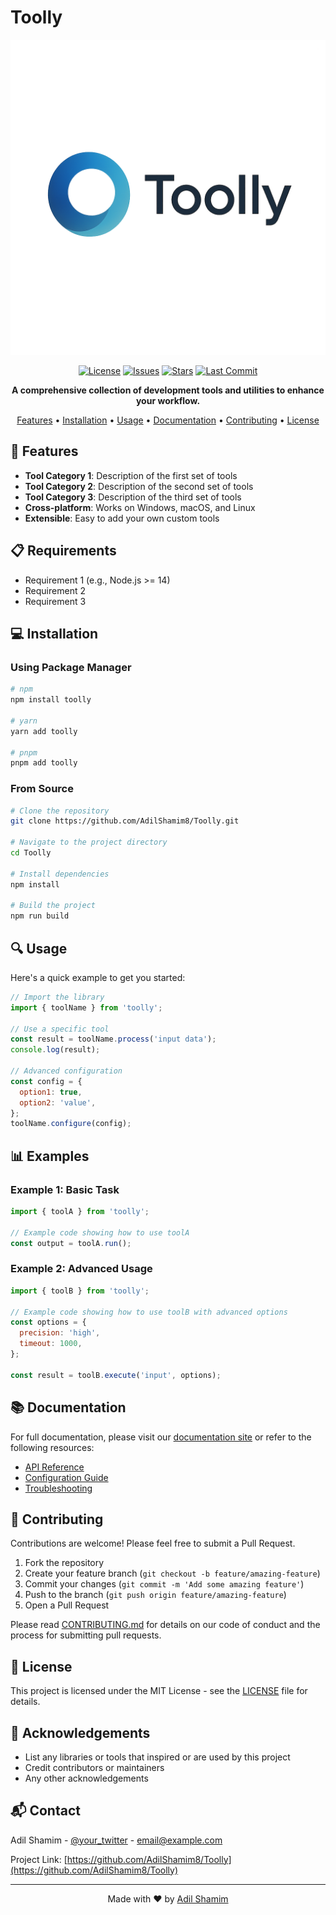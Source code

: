# Toolly

<div align="center">

![Toolly Logo](https://github.com/AdilShamim8/Toolly/blob/main/logo/Toolly.jpg)

[![License](https://img.shields.io/github/license/AdilShamim8/Toolly)](https://github.com/AdilShamim8/Toolly/blob/main/LICENSE)
[![Issues](https://img.shields.io/github/issues/AdilShamim8/Toolly)](https://github.com/AdilShamim8/Toolly/issues)
[![Stars](https://img.shields.io/github/stars/AdilShamim8/Toolly)](https://github.com/AdilShamim8/Toolly/stargazers)
[![Last Commit](https://img.shields.io/github/last-commit/AdilShamim8/Toolly)](https://github.com/AdilShamim8/Toolly/commits/main)

**A comprehensive collection of development tools and utilities to enhance your workflow.**

[Features](#features) • [Installation](#installation) • [Usage](#usage) • [Documentation](#documentation) • [Contributing](#contributing) • [License](#license)

</div>

## 🚀 Features

- **Tool Category 1**: Description of the first set of tools
- **Tool Category 2**: Description of the second set of tools
- **Tool Category 3**: Description of the third set of tools
- **Cross-platform**: Works on Windows, macOS, and Linux
- **Extensible**: Easy to add your own custom tools

## 📋 Requirements

- Requirement 1 (e.g., Node.js >= 14)
- Requirement 2
- Requirement 3

## 💻 Installation

### Using Package Manager

```bash
# npm
npm install toolly

# yarn
yarn add toolly

# pnpm
pnpm add toolly
```

### From Source

```bash
# Clone the repository
git clone https://github.com/AdilShamim8/Toolly.git

# Navigate to the project directory
cd Toolly

# Install dependencies
npm install

# Build the project
npm run build
```

## 🔍 Usage

Here's a quick example to get you started:

```javascript
// Import the library
import { toolName } from 'toolly';

// Use a specific tool
const result = toolName.process('input data');
console.log(result);

// Advanced configuration
const config = {
  option1: true,
  option2: 'value',
};
toolName.configure(config);
```

## 📊 Examples

### Example 1: Basic Task

```javascript
import { toolA } from 'toolly';

// Example code showing how to use toolA
const output = toolA.run();
```

### Example 2: Advanced Usage

```javascript
import { toolB } from 'toolly';

// Example code showing how to use toolB with advanced options
const options = {
  precision: 'high',
  timeout: 1000,
};

const result = toolB.execute('input', options);
```

## 📚 Documentation

For full documentation, please visit our [documentation site](https://github.com/AdilShamim8/Toolly/wiki) or refer to the following resources:

- [API Reference](https://github.com/AdilShamim8/Toolly/wiki/API-Reference)
- [Configuration Guide](https://github.com/AdilShamim8/Toolly/wiki/Configuration)
- [Troubleshooting](https://github.com/AdilShamim8/Toolly/wiki/Troubleshooting)

## 🤝 Contributing

Contributions are welcome! Please feel free to submit a Pull Request.

1. Fork the repository
2. Create your feature branch (`git checkout -b feature/amazing-feature`)
3. Commit your changes (`git commit -m 'Add some amazing feature'`)
4. Push to the branch (`git push origin feature/amazing-feature`)
5. Open a Pull Request

Please read [CONTRIBUTING.md](CONTRIBUTING.md) for details on our code of conduct and the process for submitting pull requests.

## 📜 License

This project is licensed under the MIT License - see the [LICENSE](LICENSE) file for details.

## 🙏 Acknowledgements

- List any libraries or tools that inspired or are used by this project
- Credit contributors or maintainers
- Any other acknowledgements

## 📬 Contact

Adil Shamim - [@your_twitter](https://twitter.com/your_twitter) - email@example.com

Project Link: [https://github.com/AdilShamim8/Toolly](https://github.com/AdilShamim8/Toolly)

---

<div align="center">
  Made with ❤️ by <a href="https://github.com/AdilShamim8">Adil Shamim</a>
</div>
